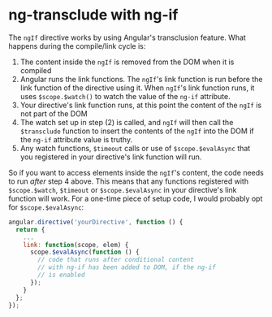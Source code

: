 # ng-transclude with ng-if

The `ngIf` directive works by using Angular's transclusion feature. What happens during the compile/link cycle is:

1. The content inside the `ngIf` is removed from the DOM when it is compiled
2. Angular runs the link functions. The `ngIf`'s link function is run before the link function of the directive using it. When `ngIf`'s link function runs, it uses `$scope.$watch()` to watch the value of the `ng-if` attribute.
3. Your directive's link function runs, at this point the content of the `ngIf` is not part of the DOM
4. The watch set up in step (2) is called, and `ngIf` will then call the `$transclude` function to insert the contents of the `ngIf` into the DOM if the `ng-if` attribute value is truthy.
5. Any watch functions, `$timeout` calls or use of `$scope.$evalAsync` that you registered in your directive's link function will run.

So if you want to access elements inside the `ngIf`'s content, the code needs to run *after* step 4 above. This means that any functions registered with `$scope.$watch`, `$timeout` or `$scope.$evalAsync` in your directive's link function will work. For a one-time piece of setup code, I would probably opt for `$scope.$evalAsync`:

```js
angular.directive('yourDirective', function () {
  return {
    ...
    link: function(scope, elem) {
      scope.$evalAsync(function () {
        // code that runs after conditional content
        // with ng-if has been added to DOM, if the ng-if
        // is enabled
      });
    }
  };
});
```